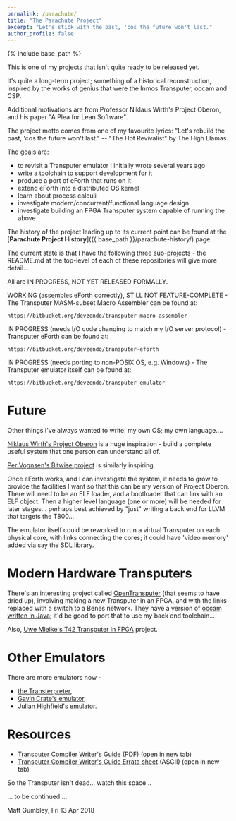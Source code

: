 ```yaml
---
permalink: /parachute/
title: "The Parachute Project"
excerpt: "Let's stick with the past, 'cos the future won't last."
author_profile: false
---
```


{% include base_path %}

This is one of my projects that isn't quite ready to be released yet. 

It's quite a long-term project; something of a historical reconstruction, inspired by 
the works of genius that were the Inmos Transputer, occam and CSP. 

Additional motivations are from Professor Niklaus Wirth's Project Oberon, and his paper "A Plea for Lean Software".

The project motto comes from one of my favourite lyrics: 
"Let's rebuild the past, 'cos the future won't last." -- "The Hot Revivalist" by The High Llamas.

The goals are: 
 * to revisit a Transputer emulator I initially wrote several years ago
 * write a toolchain to support development for it
 * produce a port of eForth that runs on it
 * extend eForth into a distributed OS kernel
 * learn about process calculi
 * investigate modern/concurrent/functional language design
 * investigate building an FPGA Transputer system capable of running the above

The history of the project leading up to its current point can be found at the [**Parachute Project History**]({{ base_path }}/parachute-history/) page.


The current state is that I have the following three sub-projects - the README.md at the top-level of each of these
repositories will give more detail...

All are IN PROGRESS, NOT YET RELEASED FORMALLY.

WORKING (assembles eForth correctly), STILL NOT FEATURE-COMPLETE - The Transputer MASM-subset Macro Assembler can be found at:
```
https://bitbucket.org/devzendo/transputer-macro-assembler
```

IN PROGRESS (needs I/O code changing to match my I/O server protocol) - Transputer eForth can be found at:
```
https://bitbucket.org/devzendo/transputer-eforth
```

IN PROGRESS (needs porting to non-POSIX OS, e.g. Windows) - The Transputer emulator itself can be found at:
```
https://bitbucket.org/devzendo/transputer-emulator
```


# Future
Other things I've always wanted to write: my own OS; my own language.... 

<a href="http://www.projectoberon.com/">Niklaus Wirth's Project Oberon</a> is a huge inspiration - build a complete useful system that one person can understand all of. 

<a href="https://github.com/pervognsen/bitwise">Per Vognsen's Bitwise project</a> is similarly inspiring.

Once eForth works, and I can investigate the system, it needs to grow to provide the facilities I want so that
this can be my version of Project Oberon. There will need to be an ELF loader, and a bootloader that can link with an ELF object. Then a
higher level language (one or more) will be needed for later stages... perhaps best achieved by "just" writing a
back end for LLVM that targets the T800...


The emulator itself could be reworked to run a virtual Transputer on each physical core, with links connecting the
cores; it could have 'video memory' added via say the SDL library.

# Modern Hardware Transputers
There's an interesting project called 
<a href="https://web.archive.org/web/20170726121213/http://www.opentransputer.org/">OpenTransputer</a> (that seems to
have dried up), involving making a new Transputer in an FPGA, and with the links replaced with a switch to a Benes
network. They have a version of <a href="https://github.com/TransputerSystems/TSS">occam written in Java</a>;
it'd be good to port that to use my back end toolchain...

Also, <a href="https://tu-dresden.de/ing/informatik/ti/vlsi/ressourcen/dateien/dateien_studium/dateien_lehstuhlseminar/vortraege_lehrstuhlseminar/lehrstuhlseminar_ss17/20170720_T42_Transputer-in-FPGA_DesignStatus_DeptSeminar-Presento_UM.pdf?lang=en">
Uwe Mielke's T42 Transputer in FPGA</a> project.

# Other Emulators
There are more emulators now - 
* <a href="http://transterpreter.org">the Transterpreter</a>, 
* <a href="https://sites.google.com/site/transputeremulator/Home">Gavin Crate's emulator</a>, 
* <a href="http://spirit.lboro.ac.uk/emulator.html">Julian Highfield's emulator</a>.

# Resources
* <a href="{{ base_path }}/static/transputer/tis-acwg.pdf" target="_blank">Transputer Compiler Writer's Guide</a> (PDF) (open in new tab)
* <a href="{{ base_path }}/static/transputer/compiler-writers-guide-errata.txt" target="_blank">Transputer Compiler Writer's Guide Errata sheet</a> (ASCII) (open in new tab)


So the Transputer isn't dead... watch this space...

... to be continued ...

Matt Gumbley, Fri 13 Apr 2018
